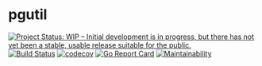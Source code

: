 # pgutil

[![Project Status: WIP – Initial development is in progress, but there has not yet been a stable, usable release suitable for the public.](https://www.repostatus.org/badges/latest/wip.svg)](https://www.repostatus.org/#wip)
[![Build Status](https://travis-ci.com/sjansen/pgutil.svg?branch=master)](https://travis-ci.com/sjansen/pgutil)
[![codecov](https://codecov.io/gh/sjansen/pgutil/branch/master/graph/badge.svg)](https://codecov.io/gh/sjansen/pgutil)
[![Go Report Card](https://goreportcard.com/badge/github.com/sjansen/pgutil)](https://goreportcard.com/report/github.com/sjansen/pgutil)
[![Maintainability](https://api.codeclimate.com/v1/badges/74ddd0e57451465f9b2e/maintainability)](https://codeclimate.com/github/sjansen/pgutil/maintainability)
